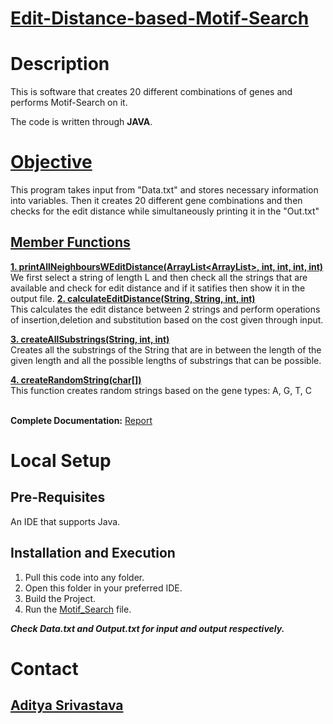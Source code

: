 # <ins>**Edit-Distance-based-Motif-Search**</ins>
# Description
This is software that creates 20 different combinations of genes and performs Motif-Search on it.

The code is written through **JAVA**.

# [Objective](https://github.com/blank0826/Edit-Distance-based-Motif-Search/blob/master/Assignment.java)
  
  This program takes input from "Data.txt" and stores necessary information into variables. Then it creates 20 different gene combinations and then checks for the edit distance while simultaneously printing it in the "Out.txt"
  
## **<ins>Member Functions</ins>**
  **<ins>1. printAllNeighboursWEditDistance(ArrayList<ArrayList<String>>, int, int, int, int)**</ins><br/>
  We first select a string of length L and then check all the strings that are available and check for edit distance and if it satifies then show it in the output file.
  **<ins>2. calculateEditDistance(String, String, int, int)**</ins><br/>
    This calculates the edit distance between 2 strings and perform operations of insertion,deletion and substitution based on the cost given through input.<br/>
  
  **<ins>3. createAllSubstrings(String, int, int)**</ins><br/>
  Creates all the substrings of the String that are in between the length of the given length and all the possible lengths of substrings that can be possible.<br/>
  
  **<ins>4. createRandomString(char[])</ins>**<br/>
  This function creates random strings based on the gene types: A, G, T, C <br/><br/>  
  
  **Complete Documentation:** [Report](https://github.com/blank0826/Edit-Distance-based-Motif-Search/blob/master/Report.docx)

# Local Setup

## Pre-Requisites
An IDE that supports Java.
## Installation and Execution
1. Pull this code into any folder.<br />
2. Open this folder in your preferred IDE.<br />
3. Build the Project.<br />
4. Run the [Motif_Search](https://github.com/blank0826/Edit-Distance-based-Motif-Search/blob/master/Motif%20Search.java) file.<br />

___Check Data.txt and Output.txt for input and output respectively.___
  
# Contact
## [Aditya Srivastava](mailto:aditya26052002@gmail.com?subject=GitHub)
